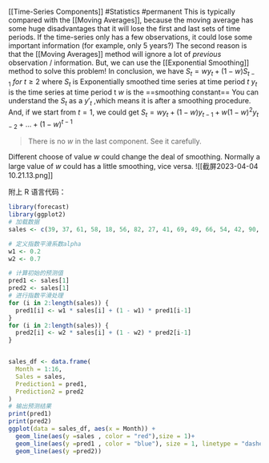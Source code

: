 [[Time-Series Components]]
#Statistics #permanent 
This is typically compared with the [[Moving Averages]], because the moving average has some huge disadvantages that it will lose the first and last sets of time periods. If the time-series only has a few observations, it could lose some important information (for example, only 5 years?)
The second reason is that the [[Moving Averages]] method will ignore a lot of *previous* observation / information.
But, we can use the [[Exponential Smoothing]] method to solve this problem!
In conclusion, we have
$S_t=wy_t+(1-w)S_{t-1}\ for\ t\geq2$
where
	$S_t$ is Exponentially smoothed time series at time period $t$
	$y_t$ is the time series at time period t
	$w$ is the ==smoothing constant==
You can understand the $S_t$ as a $y'_t$ ,which means it is after a smoothing procedure.
And, if we start from $t=1$, we could get
$S_t=wy_t+(1-w)y_{t-1}+w(1-w)^2y_{t-2}+...+(1-w)^{t-1}$
>There is no $w$ in the last component. See it carefully.

Different choose of value $w$ could change the deal of smoothing. Normally a large value of $w$ could has a little smoothing, vice versa.
![[截屏2023-04-04 10.21.13.png]]

附上 R 语言代码：
```R
library(forecast)
library(ggplot2)
# 加载数据
sales <- c(39, 37, 61, 58, 18, 56, 82, 27, 41, 69, 49, 66, 54, 42, 90, 66)

# 定义指数平滑系数alpha
w1 <- 0.2
w2 <- 0.7

# 计算初始的预测值
pred1 <- sales[1]
pred2 <- sales[1]
# 进行指数平滑处理
for (i in 2:length(sales)) {
  pred1[i] <- w1 * sales[i] + (1 - w1) * pred1[i-1]
}
for (i in 2:length(sales)) {
  pred2[i] <- w2 * sales[i] + (1 - w2) * pred2[i-1]
}


sales_df <- data.frame(
  Month = 1:16,
  Sales = sales,
  Prediction1 = pred1,
  Prediction2 = pred2
)
# 输出预测结果
print(pred1)
print(pred2)
ggplot(data = sales_df, aes(x = Month)) +
  geom_line(aes(y =sales , color = "red"),size = 1)+
  geom_line(aes(y =pred1 , color = "blue"), size = 1, linetype = "dashed")+
  geom_line(aes(y =pred2))


```


